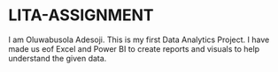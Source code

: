 # LITA-ASSIGNMENT
I am Oluwabusola Adesoji.
This is my first Data Analytics Project.
I have made us eof Excel and Power BI to create reports and visuals to help understand the given data.
